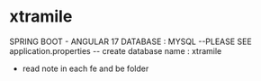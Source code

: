# xtramile
SPRING BOOT - ANGULAR 17
DATABASE : MYSQL
--PLEASE SEE application.properties
-- create database name : xtramile
- read note in each fe and be folder
